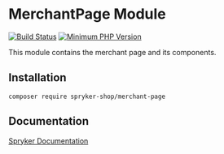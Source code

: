 # MerchantPage Module
[![Build Status](https://travis-ci.org/spryker-shop/merchant-page.svg)](https://travis-ci.org/spryker-shop/merchant-page)
[![Minimum PHP Version](https://img.shields.io/badge/php-%3E%3D%207.2-8892BF.svg)](https://php.net/)

This module contains the merchant page and its components.

## Installation

```
composer require spryker-shop/merchant-page
```

## Documentation

[Spryker Documentation](https://academy.spryker.com/developing_with_spryker/module_guide/modules.html)
